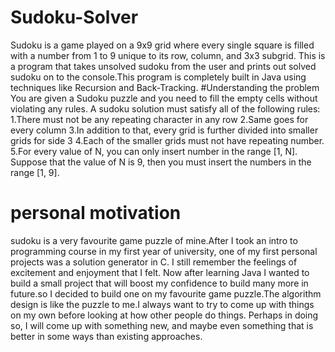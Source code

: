 # Sudoku-Solver
Sudoku is a game played on a 9x9 grid where every single square is filled with a number from 1 to 9 unique to its row, column, and 3x3 subgrid. This is a program that takes unsolved sudoku from the user and prints out solved sudoku on to the console.This program is completely built in Java using techniques like Recursion and Back-Tracking.
#Understanding the problem
You are given a Sudoku puzzle and you need to fill the empty cells without violating any rules. A sudoku solution must satisfy all of the following rules:
1.There must not be any repeating character in any row
2.Same goes for every column
3.In addition to that, every grid is further divided into smaller grids for side 3
4.Each of the smaller grids must not have repeating number.
5.For every value of N, you can only insert number in the range [1, N]. Suppose that the value of N is 9, then you must insert the numbers in the range [1, 9].
# personal motivation
sudoku is a very favourite game puzzle of mine.After I took an intro to programming course in my first year of university, one of my first personal projects was a solution generator in C. I still remember the feelings of excitement and enjoyment that I felt. Now after learning Java I wanted to build a small project that will boost  my confidence to build many more in future.so I decided to build one on my favourite game puzzle.The algorithm design is like the puzzle to me.I always want to try to come up with things on my own before looking at how other people do things. Perhaps in doing so, I will come up with something new, and maybe even something that is better in some ways than existing approaches.

